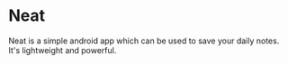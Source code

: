 # Neat
Neat is a simple android app which can be used to save your daily notes. It's lightweight and powerful.
